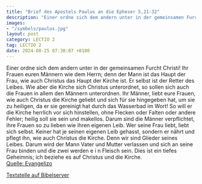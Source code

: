 ```yaml
---
title: "Brief des Apostels Paulus an die Epheser 5,21-32"
description: "Einer ordne sich dem andern unter in der gemeinsamen Furcht Christi! Ihr Frauen euren Männern wie dem Herrn; denn der Mann ist das Haupt der Frau, wie auch Christus das Haupt der Kirche ist. Er selbst ist der Retter des Leibes. Wie aber die Kirche sich Christus unterordnet, so so...."
images:
- "/symbols/paulus.jpg"
layout: post
category: LECTIO 2
tag: LECTIO 2
date: 2024-08-25 07:30:07 +0100
---
```

Einer ordne sich dem andern unter in der gemeinsamen Furcht Christi!
Ihr Frauen euren Männern wie dem Herrn;
denn der Mann ist das Haupt der Frau, wie auch Christus das Haupt der Kirche ist. Er selbst ist der Retter des Leibes.
Wie aber die Kirche sich Christus unterordnet, so sollen sich auch die Frauen in allem den Männern unterordnen.<!--more-->
Ihr Männer, liebt eure Frauen, wie auch Christus die Kirche geliebt und sich für sie hingegeben hat,
um sie zu heiligen, da er sie gereinigt hat durch das Wasserbad im Wort!
So will er die Kirche herrlich vor sich hinstellen, ohne Flecken oder Falten oder andere Fehler; heilig soll sie sein und makellos.
Darum sind die Männer verpflichtet, ihre Frauen so zu lieben wie ihren eigenen Leib. Wer seine Frau liebt, liebt sich selbst.
Keiner hat je seinen eigenen Leib gehasst, sondern er nährt und pflegt ihn, wie auch Christus die Kirche.
Denn wir sind Glieder seines Leibes.
Darum wird der Mann Vater und Mutter verlassen und sich an seine Frau binden und die zwei werden e i n Fleisch sein.
Dies ist ein tiefes Geheimnis; ich beziehe es auf Christus und die Kirche.<br>
[Quelle: Evangelizo](https://evangeliumtagfuertag.org/DE/gospel)

[Textstelle auf Bibelserver](https://www.bibleserver.com/EU/Epheser5,21-32)
